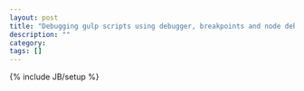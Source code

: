 ```yaml
---
layout: post
title: "Debugging gulp scripts using debugger, breakpoints and node debug"
description: ""
category: 
tags: []
---
```

{% include JB/setup %}
